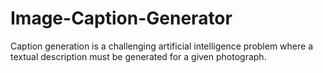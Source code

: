 # Image-Caption-Generator
Caption generation is a challenging artificial intelligence problem where a textual description must be generated for a given photograph.
